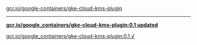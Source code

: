 [gcr.io/google-containers/gke-cloud-kms-plugin](https://hub.docker.com/r/sqeven/gke-cloud-kms-plugin/tags/) 

----
**[gcr.io/google_containers/gke-cloud-kms-plugin:0.1 updated](https://hub.docker.com/r/sqeven/gke-cloud-kms-plugin/tags/)**

[gcr.io/google_containers/gke-cloud-kms-plugin:0.1 √](https://hub.docker.com/r/sqeven/gke-cloud-kms-plugin/tags/)

